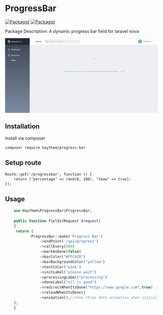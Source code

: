 # ProgressBar

[![Packagist](https://img.shields.io/packagist/v/haythem/progress-bar.svg)](https://packagist.org/packages/haythem/)
[![Packagist](https://img.shields.io/packagist/l/haythem/progress-bar.svg)](https://packagist.org/packages/haythem/progress-bar)

Package Description: A dynamic progress bar field for laravel nova

![](progress-bar.gif)

## Installation

Install via composer

```bash
composer require haythem/progress-bar
```

## Setup route

```
Route::get('/progressbar', function () {
    return ["percentage" => rand(0, 100), "show" => true];
});
```

## Usage

```php
    use Haythem\ProgressBar\ProgressBar;

    public function fields(Request $request)
    {
     return [
            ProgressBar::make('Progress Bar')
                ->endPoint('/api/progress')
                ->callEvery(500)
                ->markAsDone(false)
                ->barColor("#FFC0CB")
                ->barBackgroundColor("yellow")
                ->textColor('pink')
                ->initLabel("please wait")
                ->processingLabel("processing")
                ->doneLabel("all is good")
                ->redirectWhenItsDone("https://www.google.com",true)  //second parameter is optional to open the url in new tab or in the same tab
                ->reloadWhenItsDone()
                ->animation(),//show three dots animation when initializing and processing
    ];
    }
```
